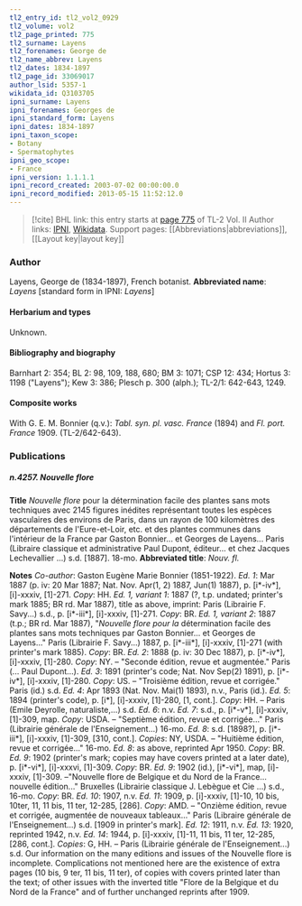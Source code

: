 ```yaml
---
tl2_entry_id: tl2_vol2_0929
tl2_volume: vol2
tl2_page_printed: 775
tl2_surname: Layens
tl2_forenames: George de
tl2_name_abbrev: Layens
tl2_dates: 1834-1897
tl2_page_id: 33069017
author_lsid: 5357-1
wikidata_id: Q3103705
ipni_surname: Layens
ipni_forenames: Georges de
ipni_standard_form: Layens
ipni_dates: 1834-1897
ipni_taxon_scope: 
- Botany
- Spermatophytes
ipni_geo_scope: 
- France
ipni_version: 1.1.1.1
ipni_record_created: 2003-07-02 00:00:00.0
ipni_record_modified: 2013-05-15 11:52:12.0
---
```


> [!cite] BHL link: this entry starts at [page 775](https://www.biodiversitylibrary.org/page/33069017) of TL-2 Vol. II
> Author links: [IPNI](https://www.ipni.org/a/5357-1), [Wikidata](https://www.wikidata.org/wiki/Q3103705). Support pages: [[Abbreviations|abbreviations]], [[Layout key|layout key]]

### Author

Layens, George de (1834-1897), French botanist. 
**Abbreviated name**: *Layens* \[standard form in IPNI: *Layens*\]

#### Herbarium and types

Unknown.

#### Bibliography and biography

Barnhart 2: 354; BL 2: 98, 109, 188, 680; BM 3: 1071; CSP 12: 434; Hortus 3: 1198 ("Layens"); Kew 3: 386; Plesch p. 300 (alph.); TL-2/1: 642-643, 1249.

#### Composite works

With G. E. M. Bonnier (q.v.): *Tabl. syn. pl. vasc. France* (1894) and *Fl. port. France* 1909. (TL-2/642-643).

### Publications

##### n.4257. Nouvelle flore

**Title**
*Nouvelle flore* pour la détermination facile des plantes sans mots techniques avec 2145 figures inédites représentant toutes les espèces vasculaires des environs de Paris, dans un rayon de 100 kilomètres des départements de l'Eure-et-Loir, etc. et des plantes communes dans l'intérieur de la France par Gaston Bonnier... et Georges de Layens... Paris (Libraire classique et administrative Paul Dupont, éditeur... et chez Jacques Lechevallier ...) s.d. \[1887\]. 18-mo.
**Abbreviated title**: *Nouv. fl.*

**Notes**
*Co-author*: Gaston Eugène Marie Bonnier (1851-1922).
*Ed. 1*: Mar 1887 (p. iv: 20 Mar 1887; Nat. Nov. Apr(1, 2) 1887, Jun(1) 1887), p. \[i\*-iv\*\], \[i\]-xxxiv, \[1\]-271. *Copy*: HH.
*Ed. 1, variant 1*: 1887 (?, t.p. undated; printer's mark 1885; BR rd. Mar 1887), title as above, imprint: Paris (Librairie F. Savy...) s.d., p. \[i\*-iii\*\], \[i\]-xxxiv, \[1\]-271. *Copy*: BR.
*Ed. 1, variant 2*: 1887 (t.p.; BR rd. Mar 1887), "*Nouvelle flore pour la* détermination facile des plantes sans mots techniques par Gaston Bonnier... et Georges de Layens..." Paris (Librairie F. Savy...) 1887, p. \[i\*-iii\*\], \[i\]-xxxiv, \[1\]-271 (with printer's mark 1885).
*Copy*: BR.
*Ed. 2*: 1888 (p. iv: 30 Dec 1887), p. \[i\*-iv\*\], \[i\]-xxxiv, \[1\]-280. *Copy*: NY. – "Seconde édition, revue et augmentée." Paris (... Paul Dupont...).
*Ed. 3*: 1891 (printer's code; Nat. Nov Sep(2) 1891), p. \[i\*-iv\*\], \[i\]-xxxiv, \[1\]-280. *Copy*: US. – "Troisième édition, revue et corrigée." Paris (id.) s.d.
*Ed. 4*: Apr 1893 (Nat. Nov. Mai(1) 1893), n.v., Paris (id.).
*Ed. 5*: 1894 (printer's code), p. \[i\*\], \[i\]-xxxiv, \[1\]-280, \[1, cont.\]. *Copy*: HH. – Paris (Emile Deyrolle, naturaliste,...) s.d.
*Ed. 6*: n.v.
*Ed. 7*: s.d., p. \[i\*-v\*\], \[i\]-xxxiv, \[1\]-309, map. *Copy*: USDA. – "Septième édition, revue et corrigée..." Paris (Librairie générale de l'Enseignement...) 16-mo.
*Ed. 8*: s.d. \[1898?\], p. \[i\*-iii\*\], \[i\]-xxxiv, \[1\]-309, \[310, cont.\]. *Copies*: NY, USDA. – "Huitième édition, revue et corrigée..." 16-mo.
*Ed. 8*: as above, reprinted Apr 1950. *Copy*: BR.
*Ed. 9*: 1902 (printer's mark; copies may have covers printed at a later date), p. \[i\*-vi\*\], \[i\]-xxxvi, \[1\]-309. *Copy*: BR.
*Ed. 9*: 1902 (id.), \[i\*-vi\*\], map, \[i\]-xxxiv, \[1\]-309. –"Nouvelle flore de Belgique et du Nord de la France... nouvelle édition..." Bruxelles (Librairie classique J. Lebègue et Cie ...) s.d., 16-mo. *Copy*: BR.
*Ed. 10*: 1907, n.v.
*Ed. 11*: 1909, p. \[i\]-xxxiv, \[1\]-10, 10 bis, 10ter, 11, 11 bis, 11 ter, 12-285, \[286\]. *Copy*: AMD. – "Onzième édition, revue et corrigée, augmentée de nouveaux tableaux..." Paris (Libraire générale de l'Enseignement...) s.d. \[1909 in printer's mark\].
*Ed. 12*: 1911, n.v.
*Ed. 13*: 1920, reprinted 1942, n.v.
*Ed. 14*: 1944, p. \[i\]-xxxiv, \[1\]-11, 11 bis, 11 ter, 12-285, \[286, cont.\]. *Copies*: G, HH. – Paris (Librairie générale de l'Enseignement...) s.d.
Our information on the many editions and issues of the Nouvelle flore is incomplete.
Complications not mentioned here are the existence of extra pages (10 bis, 9 ter, 11 bis, 11 ter), of copies with covers printed later than the text; of other issues with the inverted title "Flore de la Belgique et du Nord de la France" and of further unchanged reprints after 1909.

